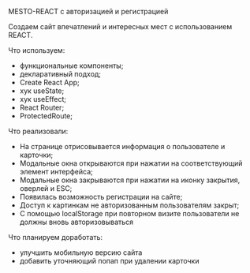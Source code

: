 MESTO-REACT с авторизацией и регистрацией

Создаем сайт впечатлений и интересных мест с использованием REACT.

Что используем:

* функциональные компоненты;
* декларативный подход;
* Create React App;
* хук useState;
* хук useEffect;
* React Router;
* ProtectedRoute;


Что реализовали:

* На странице отрисовывается информация о пользователе и карточки;
* Модальные окна открываются при нажатии на соответствующий элемент интерфейса;
* Модальные окна закрываются при нажатии на иконку закрытия, оверлей и ESC;
* Появилась возможность регистрации на сайте;
* Доступ к картинкам не авторизованным пользователям закрыт;
* С помощью localStorage при повторном визите пользователи не должны вновь авторизовываться


Что планируем доработать:

* улучшить мобильную версию сайта
* добавить уточняющий попап при удалении карточки
